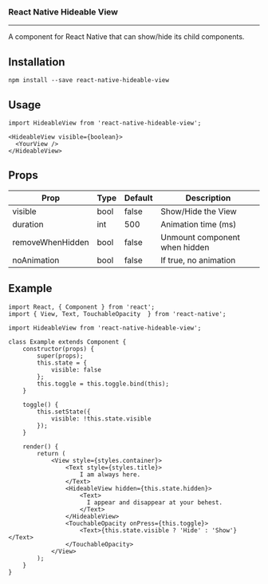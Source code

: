 ### React Native Hideable View
---

A component for React Native that can show/hide its child components.

## Installation

`npm install --save react-native-hideable-view`

## Usage

```
import HideableView from 'react-native-hideable-view';

<HideableView visible={boolean}>
  <YourView />
</HideableView>
```

## Props

Prop              | Type     | Default  | Description
----------------- | -------- | -------- | --------------------
visible           | bool     | false    | Show/Hide the View
duration          | int      | 500      | Animation time (ms)
removeWhenHidden  | bool     | false    | Unmount component when hidden
noAnimation       | bool     | false    | If true, no animation

## Example

```
import React, { Component } from 'react';
import { View, Text, TouchableOpacity  } from 'react-native';

import HideableView from 'react-native-hideable-view';

class Example extends Component {
    constructor(props) {
        super(props);
        this.state = {
            visible: false
        };
        this.toggle = this.toggle.bind(this);
    }

    toggle() {
        this.setState({
            visible: !this.state.visible
        });
    }

    render() {
        return (
            <View style={styles.container}>
                <Text style={styles.title}>
                    I am always here.
                </Text>
                <HideableView hidden={this.state.hidden}>
                    <Text>
                      I appear and disappear at your behest.
                    </Text>
                </HideableView>
                <TouchableOpacity onPress={this.toggle}>
                    <Text>{this.state.visible ? 'Hide' : 'Show'}</Text>
                </TouchableOpacity>
            </View>
        );
    }
}
```
